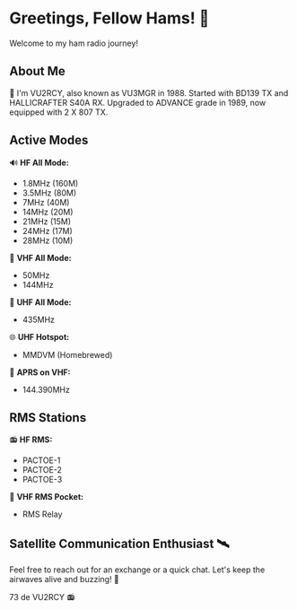 # Greetings, Fellow Hams! 👋

Welcome to my ham radio journey!

## About Me
📡 I'm VU2RCY, also known as VU3MGR in 1988. Started with BD139 TX and HALLICRAFTER S40A RX. Upgraded to ADVANCE grade in 1989, now equipped with 2 X 807 TX.

## Active Modes
🔊 **HF All Mode:**
- 1.8MHz (160M)
- 3.5MHz (80M)
- 7MHz (40M)
- 14MHz (20M)
- 21MHz (15M)
- 24MHz (17M)
- 28MHz (10M)

📶 **VHF All Mode:**
- 50MHz
- 144MHz

📡 **UHF All Mode:**
- 435MHz

🌐 **UHF Hotspot:**
- MMDVM (Homebrewed)

📡 **APRS on VHF:**
- 144.390MHz

## RMS Stations
📻 **HF RMS:**
- PACTOE-1
- PACTOE-2
- PACTOE-3

📡 **VHF RMS Pocket:**
- RMS Relay

## Satellite Communication Enthusiast 🛰️

Feel free to reach out for an exchange or a quick chat. Let's keep the airwaves alive and buzzing! 🚀

73 de VU2RCY 📻
